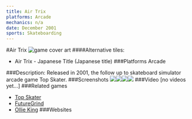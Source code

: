 ```yaml
---
title: Air Trix
platforms: Arcade
mechanics: n/a
date: December 2001
sports: Skateboarding
---
```

#Air Trix
![game cover art](//images.igdb.com/igdb/image/upload/t_cover_big/exwpjwin5k0jgasfalqi.jpg "Logo Title Text 1")
####Alternative tiles:
* Air Trix - Japanese Title (Japanese title)
###Platforms
Arcade

###Description:
Released in 2001, the follow up to skateboard simulator arcade game Top Skater.
###Screenshots
<a target="_blank" href="//images.igdb.com/igdb/image/upload/t_cover_big/npyz5bwatobfq52f2dg7.jpg"><img src="//images.igdb.com/igdb/image/upload/t_thumb/npyz5bwatobfq52f2dg7.jpg"/></a><a target="_blank" href="//images.igdb.com/igdb/image/upload/t_cover_big/sjr60hdoeiuhlqjsv4s3.jpg"><img src="//images.igdb.com/igdb/image/upload/t_thumb/sjr60hdoeiuhlqjsv4s3.jpg"/></a><a target="_blank" href="//images.igdb.com/igdb/image/upload/t_cover_big/z2fqnkscuvgdqo8wy2g4.jpg"><img src="//images.igdb.com/igdb/image/upload/t_thumb/z2fqnkscuvgdqo8wy2g4.jpg"/></a><a target="_blank" href="//images.igdb.com/igdb/image/upload/t_cover_big/jvmwlqe5jvcgdtmf1z5z.jpg"><img src="//images.igdb.com/igdb/image/upload/t_thumb/jvmwlqe5jvcgdtmf1z5z.jpg"/></a>
###Video
[no videos yet...]
###Related games
* [Top Skater](/games/top-skater-18047/)
* [FutureGrind](/games/futuregrind-11568/)
* [Ollie King](/games/ollie-king-24494/)
###Websites

